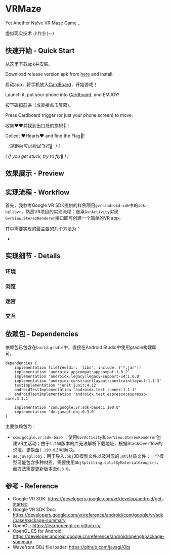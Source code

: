 # VRMaze

Yet Another Na!ve VR Maze Game...

虚拟现实技术 小作业(一)

## 快速开始 - Quick Start

从[这里](https://github.com/Ice-Cirno/VRMaze/releases)下载apk并安装。

Download release version apk from [here](https://github.com/Ice-Cirno/VRMaze/releases) and install.

启动app，将手机放入[CardBoard](https://arvr.google.com/cardboard/get-cardboard/)，开始游戏！

Launch it, put your phone into [Cardboard](https://arvr.google.com/cardboard/get-cardboard/), and EMJOY!

按下磁扣前进（或直接点击屏幕）。

Press Cardboard trigger (or just your phone screen) to move.

收集❤❤并找到出口处的旗帜🏁！

Collect ❤Hearts❤ and find the Flag🏁!

*（迷路时可以尝试飞行🛫 ！）*

*( If you get stuck, try to fly🛫 ! )*



## 效果展示 - Preview





## 实现流程 - Workflow

首先，我参考Google VR SDK提供的样例项目`gvr-android-sdk`中的`sdk-hellovr`，熟悉VR项目的实现流程：继承`GvrActivity`实现`GvrView.StereoRenderer`接口即可创建一个简单的VR app。

其中需要实现的最主要的几个方法为：

- 



## 实现细节 - Details

### 环境



### 浏览



### 迷宫



### 交互









## 依赖包 - Dependencies

依赖包已包含在`build.gradle`中，直接在Android Studio中使用gradle构建即可。

```
dependencies {
    implementation fileTree(dir: 'libs', include: ['*.jar'])
    implementation 'androidx.appcompat:appcompat:1.0.2'
    implementation 'androidx.legacy:legacy-support-v4:1.0.0'
    implementation 'androidx.constraintlayout:constraintlayout:1.1.3'
    testImplementation 'junit:junit:4.12'
    androidTestImplementation 'androidx.test:runner:1.1.1'
    androidTestImplementation 'androidx.test.espresso:espresso-core:3.1.1'

    implementation 'com.google.vr:sdk-base:1.190.0'
    implementation 'de.javagl:obj:0.3.0'
}
```

主要依赖包为：

- `com.google.vr:sdk-base` ：使用`GvrActivity`和`GvrView.StereoRenderer`创建VR主活动；由于`1.200`版本的库无法解析下载地址，根据StackOverflow的说法，更换至`1.190.0`即可解决。
- `de.javagl:obj`：用于导入`.obj`3D模型文件以及对应的`.mtl`材质文件；一个模型可能包含多种材质，需要使用` ObjSplitting.splitByMaterialGroups() `，而方法需要更新版本至`0.3.0`。



## 参考 - Reference

- Google VR SDK: https://developers.google.com/vr/develop/android/get-started 
- Google VR SDK Doc: https://developers.google.com/vr/reference/android/com/google/vr/sdk/base/package-summary 
- OpenGL: https://learnopengl-cn.github.io/ 
- OpenGL ES for Android: https://developer.android.google.cn/reference/android/opengl/package-summary
- Wavefront OBJ file loader: https://github.com/javagl/Obj
